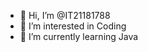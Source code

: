 - 👋 Hi, I’m @IT21181788
- 👀 I’m interested in Coding
- 🌱 I’m currently learning Java
 

<!---
IT21181788/IT21181788 is a ✨ special ✨ repository because its `README.md` (this file) appears on your GitHub profile.
You can click the Preview link to take a look at your changes.
--->
